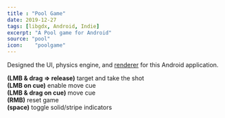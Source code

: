 ```yaml
---
title : "Pool Game"
date: 2019-12-27
tags: [libgdx, Android, Indie]
excerpt: "A Pool game for Android"
source: "pool"
icon:    "poolgame"
---
```

Designed the UI, physics engine, and <a href="/PoolBall">renderer</a> for this Android application.
<script src="soundmanager2-setup.js" id="setup"></script>
<script src="soundmanager2-jsmin.js" id="jsmin"></script>
<div id="embed-html" display="inline-block"></div>

<script type="text/javascript" src="/PoolGame/html.nocache.js"></script>

<script>
  function handleMouseDown(evt) {
    evt.preventDefault();
    evt.stopPropagation();
    evt.target.style.cursor = 'default';
    window.focus();
  }

  function handleMouseUp(evt) {
    evt.preventDefault();
    evt.stopPropagation();
    evt.target.style.cursor = '';
  }
  document.getElementById('embed-html').addEventListener('mousedown', handleMouseDown, false);
  document.getElementById('embed-html').addEventListener('mouseup', handleMouseUp, false);
</script>
**(LMB & drag => release)** target and take the shot  
**(LMB on cue)** enable move cue  
**(LMB & drag on cue)** move cue  
**(RMB)** reset game  
**(space)** toggle solid/stripe indicators
